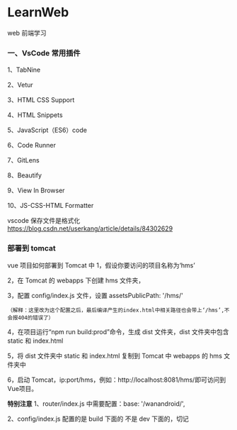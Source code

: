 # LearnWeb

web 前端学习

### 一、VsCode 常用插件

1、TabNine

2、Vetur

3、HTML CSS Support

4、HTML Snippets

5、JavaScript（ES6）code

6、Code Runner

7、GitLens

8、Beautify

9、View In Browser

10、JS-CSS-HTML Formatter

vscode 保存文件是格式化
https://blog.csdn.net/userkang/article/details/84302629

### 部署到 tomcat

vue 项目如何部署到 Tomcat 中
1，假设你要访问的项目名称为‘hms’

2，在 Tomcat 的 webapps 下创建 hms 文件夹，

3，配置 config/index.js 文件，设置 assetsPublicPath: '/hms/'

    （解释：这里改为这个配置之后，最后编译产生的index.html中相关路径也会带上‘/hms’,不会报404的错误了）

4，在项目运行“npm run build:prod”命令，生成 dist 文件夹，dist 文件夹中包含 static 和 index.html

5，将 dist 文件夹中 static 和 index.html 复制到 Tomcat 中 webapps 的 hms 文件夹中

6，启动 Tomcat，ip:port/hms，例如：http://localhost:8081/hms/即可访问到Vue项目。

**特别注意**
1、router/index.js 中需要配置：base: '/wanandroid/',

2、config/index.js 配置的是 build 下面的 不是 dev 下面的，切记
